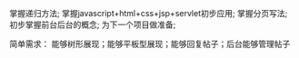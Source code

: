 掌握递归方法;
掌握javascript+html+css+jsp+servlet初步应用;
掌握分页写法;
初步掌握前台后台的概念;
为下一个项目做准备;

简单需求：
能够树形展现；能够平板型展现；能够回复帖子；后台能够管理帖子
